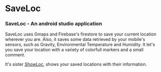 # SaveLoc
 ### SaveLoc - An android studio application
 
 SaveLoc uses Gmaps and Firebase's firestore to save your current location wherever you are. Also, it saves some data retrieved by your mobile's sensors, such as      Gravity, Environmental Temperature and Humidity. 
 It let's you save your location with a variety of colorfull markers and a small comment.

 It's sister [_ShowLoc_](https://github.com/TehKonnos/ShowLoc), shows your saved locations with their information. 
